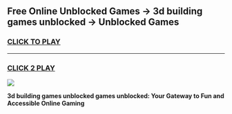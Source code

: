 
## Free Online Unblocked Games → 3d building games unblocked → Unblocked Games
<h3>
<a href="https://premium.freeplayer.one?title=3d_building_games_unblocked&ref=21F">CLICK TO PLAY</a></h3>
<hr>

<h3>
<a href="https://premium.freeplayer.one?title=3d_building_games_unblocked&ref=21F">CLICK 2 PLAY</a>
  
</h3>

<a href="https://premium.freeplayer.one?title=3d_building_games_unblocked&ref=21F/"><img src="https://clearcache.store/games.png"></a>


**3d building games unblocked games unblocked: Your Gateway to Fun and Accessible Online Gaming**
